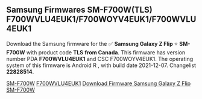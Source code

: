 <h2>Samsung Firmwares SM-F700W(TLS) F700WVLU4EUK1/F700WOYV4EUK1/F700WVLU4EUK1</h2>
Download the Samsung firmware for the ✅ <strong>Samsung Galaxy Z Flip </strong> ⭐ <strong>SM-F700W</strong> with product code <strong>TLS</strong> <strong> from Canada</strong>. This firmware has version number PDA <strong>F700WVLU4EUK1</strong> and CSC F700WOYV4EUK1. The operating system of this firmware is Android R , with build date 2021-12-07. Changelist <strong>22828514</strong>.


[SM-F700W](https://samfirm.shop/samsung/model/SM-F700W)
[F700WVLU4EUK1](https://samfirm.shop/samsung/pda/F700WVLU4EUK1)
[Download Firmware Samsung Galaxy Z Flip SM-F700W](https://samfirm.shop/samsung/firmware/480660)
